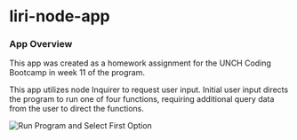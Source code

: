 # liri-node-app

### App Overview

This app was created as a homework assignment for the UNCH Coding Bootcamp in week 11 of the program.

This app utilizes node Inquirer to request user input.
Initial user input directs the program to run one of four functions, requiring additional query data from the user to direct the functions.

![Run Program and Select First Option](https://gyazo.com/f050e8bfd2e554522fec8985c3c50c25)